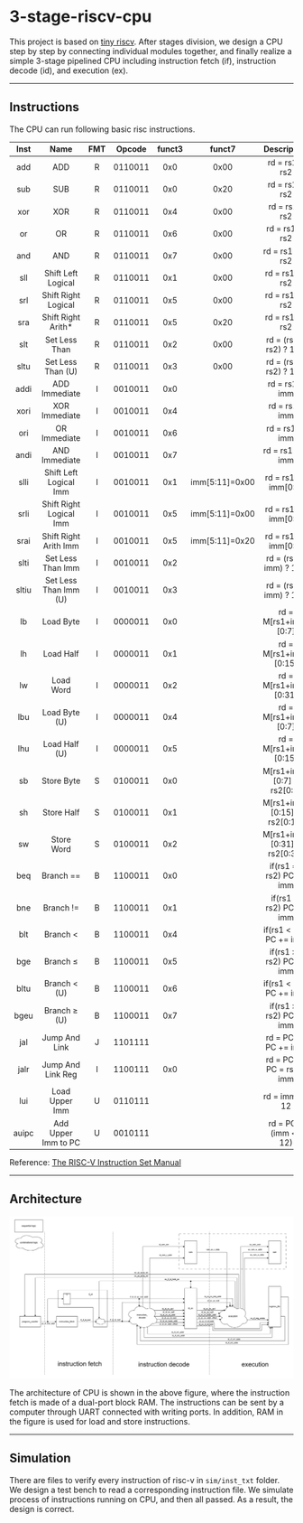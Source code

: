 # 3-stage-riscv-cpu
This project is based on [tiny riscv](https://github.com/liangkangnan/tinyriscv). After stages division, we design a CPU step by step by connecting individual modules together, and finally realize a simple 3-stage pipelined CPU including instruction fetch (if), instruction decode (id), and execution (ex). 

---

## Instructions
The CPU can run following basic risc instructions.

| Inst | Name | FMT | Opcode | funct3 | funct7 | Description | Note |
| :-: | :-: | :-: | :-: | :-: | :-: | :-: | :-: |
| add | ADD | R | 0110011 | 0x0 | 0x00 | rd = rs1 + rs2 | |
| sub | SUB | R | 0110011 | 0x0 | 0x20 | rd = rs1 - rs2 | |
| xor | XOR | R | 0110011 | 0x4 | 0x00 | rd = rs1 ^ rs2 | |
| or | OR | R | 0110011 | 0x6 | 0x00 | rd = rs1 or rs2 | |
| and | AND | R | 0110011 | 0x7 | 0x00 | rd = rs1 and rs2 | |
| sll | Shift Left Logical | R | 0110011 | 0x1 | 0x00 | rd = rs1 << rs2 | |
| srl | Shift Right Logical | R | 0110011 | 0x5 | 0x00 | rd = rs1 >> rs2 | |
| sra | Shift Right Arith* | R | 0110011 | 0x5 | 0x20 | rd = rs1 >> rs2 | msb-extends |
| slt | Set Less Than | R | 0110011 | 0x2 | 0x00 | rd = (rs1 < rs2) ? 1 : 0 | |
| sltu | Set Less Than (U) | R | 0110011 | 0x3 | 0x00 | rd = (rs1 < rs2) ? 1 : 0 | zero-extends |
| addi | ADD Immediate | I | 0010011 | 0x0 | | rd = rs1 + imm | |
| xori | XOR Immediate | I | 0010011 | 0x4 | | rd = rs1 ^ imm | |
| ori | OR Immediate | I | 0010011 | 0x6 | | rd = rs1 or imm | |
| andi | AND Immediate | I | 0010011 | 0x7 | | rd = rs1 and imm | |
| slli | Shift Left Logical Imm | I | 0010011 | 0x1 | imm[5:11]=0x00 | rd = rs1 << imm[0:4] | |
| srli | Shift Right Logical Imm | I | 0010011 | 0x5 | imm[5:11]=0x00 | rd = rs1 >> imm[0:4] | |
| srai | Shift Right Arith Imm | I | 0010011 | 0x5 | imm[5:11]=0x20 | rd = rs1 >> imm[0:4] | msb-extends |
| slti | Set Less Than Imm | I | 0010011 | 0x2 | | rd = (rs1 < imm) ? 1 : 0 | |
| sltiu | Set Less Than Imm (U) | I | 0010011 | 0x3 | | rd = (rs1 < imm) ? 1 : 0 | zero-extends |
| lb | Load Byte | I | 0000011 | 0x0 | | rd = M[rs1+imm][0:7] | |
| lh | Load Half | I | 0000011 | 0x1 | | rd = M[rs1+imm][0:15] | |
| lw | Load Word | I | 0000011 | 0x2 | | rd = M[rs1+imm][0:31] | |
| lbu | Load Byte (U) | I | 0000011 | 0x4 | | rd = M[rs1+imm][0:7] | zero-extends |
| lhu | Load Half (U) | I | 0000011 | 0x5 | | rd = M[rs1+imm][0:15] | zero-extends |
| sb | Store Byte | S | 0100011 | 0x0 | | M[rs1+imm][0:7] = rs2[0:7] | |
| sh | Store Half | S | 0100011 | 0x1 | | M[rs1+imm][0:15] = rs2[0:15] | |
| sw | Store Word | S | 0100011 | 0x2 | | M[rs1+imm][0:31] = rs2[0:31] | |
| beq | Branch == | B | 1100011 | 0x0 | | if(rs1 == rs2) PC += imm | |
| bne | Branch != | B | 1100011 | 0x1 | | if(rs1 != rs2) PC += imm | |
| blt | Branch < | B | 1100011 | 0x4 | | if(rs1 < rs2) PC += imm | |
| bge | Branch ≤ | B | 1100011 | 0x5 | | if(rs1 >= rs2) PC += imm | |
| bltu | Branch < (U) | B | 1100011 | 0x6 | | if(rs1 < rs2) PC += imm | zero-extends |
| bgeu | Branch ≥ (U) | B | 1100011 | 0x7 | | if(rs1 >= rs2) PC += imm | zero-extends |
| jal | Jump And Link | J | 1101111 | | | rd = PC+4; PC += imm | |
| jalr | Jump And Link Reg | I | 1100111 | 0x0 | | rd = PC+4; PC = rs1 + imm | |
| lui | Load Upper Imm | U | 0110111 | | | rd = imm << 12 | |
| auipc | Add Upper Imm to PC | U | 0010111 | | | rd = PC + (imm << 12) | |

Reference: [The RISC-V Instruction Set Manual](https://riscv.org/wp-content/uploads/2017/05/riscv-spec-v2.2.pdf)

---

## Architecture
![CPU Architecture](doc/3%20stage%20riscv%20cpu.png)

The architecture of CPU is shown in the above figure, where the instruction fetch is made of a dual-port block RAM. The instructions can be sent by a computer through UART connected with writing ports. In addition, RAM in the figure is used for load and store instructions.

---

## Simulation
There are files to verify every instruction of risc-v in `sim/inst_txt` folder. We design a test bench to read a corresponding instruction file. We simulate process of instructions running on CPU, and then all passed. As a result, the design is correct. 
